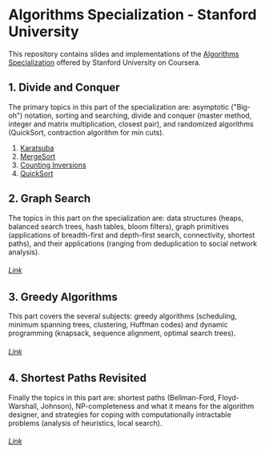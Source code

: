 # Algorithms Specialization - Stanford University 

This repository contains slides and implementations of the [Algorithms Specialization](https://www.coursera.org/specializations/algorithms#courses) offered by Stanford University on Coursera.

## 1. Divide and Conquer 

  The primary topics in this part of the specialization are: asymptotic ("Big-oh") notation, sorting and searching, divide and conquer (master method, integer and matrix multiplication, closest pair), and randomized algorithms (QuickSort, contraction algorithm for min cuts).

1. [Karatsuba](http://localhost:8888/edit/Course%201%20-%20Divide%20and%20Conquer/Codes/karatsuba.py)  
2. [MergeSort](http://localhost:8888/edit/Course%201%20-%20Divide%20and%20Conquer/Codes/mergesort.py)  
3. [Counting Inversions](http://localhost:8888/edit/Course%201%20-%20Divide%20and%20Conquer/Codes/counting_inversions.py)  
4. [QuickSort](http://localhost:8888/edit/Course%201%20-%20Divide%20and%20Conquer/Codes/quicksort.py)  

## 2. Graph Search 

  The topics in this part on the specialization are: data structures (heaps, balanced search trees, hash tables, bloom filters), graph primitives (applications of breadth-first and depth-first search, connectivity, shortest paths), and their applications (ranging from deduplication to social network analysis).
###### [Link](https://www.coursera.org/learn/algorithms-graphs-data-structures)
  
## 3.  Greedy Algorithms 

  This part covers the several subjects: greedy algorithms (scheduling, minimum spanning trees, clustering, Huffman codes) and dynamic programming (knapsack, sequence alignment, optimal search trees).
  ###### [Link](https://www.coursera.org/learn/algorithms-greedy)
  
## 4. Shortest Paths Revisited 

  Finally the topics in this part are: shortest paths (Bellman-Ford, Floyd-Warshall, Johnson), NP-completeness and what it means for the algorithm designer, and strategies for coping with computationally intractable problems (analysis of heuristics, local search).
  ###### [Link](https://www.coursera.org/learn/algorithms-npcomplete)

